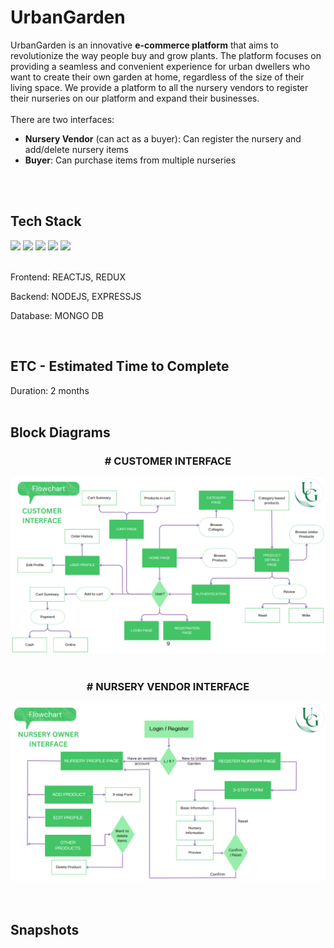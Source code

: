 # UrbanGarden
UrbanGarden is an innovative **e-commerce platform** that aims to revolutionize the way people buy and grow plants. The platform focuses on providing a seamless and convenient experience for urban dwellers who want to create their own garden at home, regardless of the size of their living space. We provide a platform to all the nursery vendors to register their nurseries on our platform and expand their businesses.
<br/>
<br/>
There are two interfaces:
- **Nursery Vendor** (can act as a buyer): Can register the nursery and add/delete nursery items
- **Buyer**: Can purchase items from multiple nurseries
<br/>
<br/>

## Tech Stack
<div display="flex">
  <img src="https://upload.wikimedia.org/wikipedia/commons/thumb/a/a7/React-icon.svg/2300px-React-icon.svg.png" height="60"/>
  <img src="https://cdn.worldvectorlogo.com/logos/redux.svg" height="60"/>
  <img src="https://upload.wikimedia.org/wikipedia/commons/thumb/d/d9/Node.js_logo.svg/2560px-Node.js_logo.svg.png" height="60"/>
  <img src="https://inapp.com/wp-content/uploads/elementor/thumbs/express-js-01-1-q05uw85vt1jqloiy5k82sfy7tgvysgt1uqld8slsbc.png" height="60"/>
  <img src="https://upload.wikimedia.org/wikipedia/commons/thumb/9/93/MongoDB_Logo.svg/2560px-MongoDB_Logo.svg.png" height="60"/>
</div>
<br/>
<div>
  <p>Frontend: REACTJS, REDUX</p>
  <p>Backend: NODEJS, EXPRESSJS</p>
  <p>Database: MONGO DB</p>
</div>

<br/>

## ETC - Estimated Time to Complete
Duration: 2 months
<br/><br/>

## Block Diagrams
<div align="center">
  <h3># CUSTOMER INTERFACE</h3>
  <img src="blockug1.png"/>
</div>
<br/>
<div align="center">
  <h3># NURSERY VENDOR INTERFACE</h3>
  <img src="blockug2.png"/>
</div>
<br/><br/>

## Snapshots
# 

